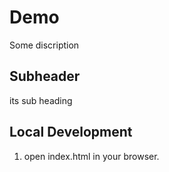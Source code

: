 # Demo

Some discription

## Subheader

its sub heading


## Local Development

1. open index.html in your browser.
